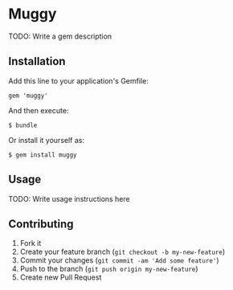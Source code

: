 # Muggy

TODO: Write a gem description

## Installation

Add this line to your application's Gemfile:

    gem 'muggy'

And then execute:

    $ bundle

Or install it yourself as:

    $ gem install muggy

## Usage

TODO: Write usage instructions here

## Contributing

1. Fork it
2. Create your feature branch (`git checkout -b my-new-feature`)
3. Commit your changes (`git commit -am 'Add some feature'`)
4. Push to the branch (`git push origin my-new-feature`)
5. Create new Pull Request
